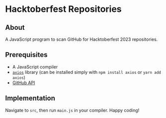 # Hacktoberfest Repositories

## About

A JavaScript program to scan GitHub for Hacktoberfest 2023 repositories.

## Prerequisites

- A JavaScript compiler
- [`axios`](https://axios-http.com/docs/intro) library (can be installed simply with `npm install axios` or `yarn add axios`)
- [GitHub API](https://docs.github.com/en/rest/guides/getting-started-with-the-rest-api?apiVersion=2022-11-28&tool=javascript)

## Implementation

Navigate to `src`, then run `main.js` in your compiler. Happy coding!
